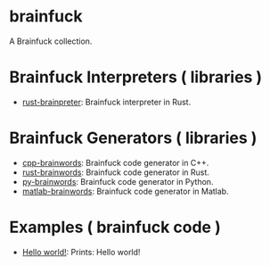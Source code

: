 # brainfuck
A Brainfuck collection.

# Brainfuck Interpreters ( libraries )
- [rust-brainpreter](https://github.com/DimChtz/brainfuck/tree/master/rust-brainpreter): Brainfuck interpreter in Rust.

# Brainfuck Generators ( libraries )
- [cpp-brainwords](https://github.com/DimChtz/brainfuck/tree/master/cpp-brainwords): Brainfuck code generator in C++.
- [rust-brainwords](https://github.com/DimChtz/brainfuck/tree/master/rust-brainwords): Brainfuck code generator in Rust.
- [py-brainwords](https://github.com/DimChtz/brainfuck/tree/master/py-brainwords): Brainfuck code generator in Python.
- [matlab-brainwords](https://github.com/DimChtz/brainfuck/tree/master/matlab-brainwords): Brainfuck code generator in Matlab.

# Examples ( brainfuck code )
- [Hello world!](https://github.com/DimChtz/brainfuck/blob/master/examples/helloworld.bf): Prints: Hello world!
